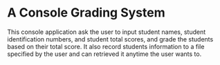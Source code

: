 # A Console Grading System
This console application ask the user to input student names,
student identification numbers, and student total scores, and
grade the students based on their total score. It also record
students information to a file specified by the user and can
retrieved it anytime the user wants to.